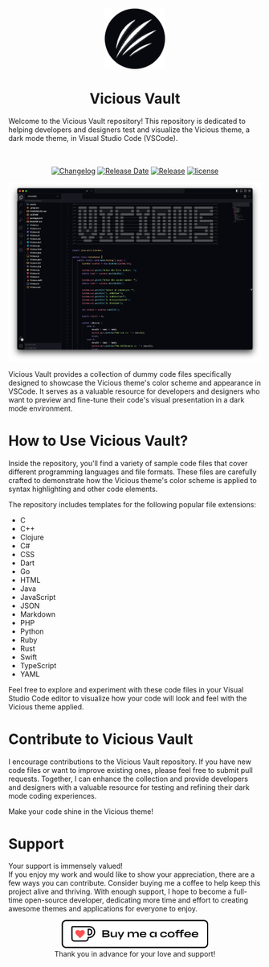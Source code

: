 <br>
<p align="center">
<img width="120" height="120" src="assets/logo.png" alt="Vicious Logo">
</p>

<h1 align="center">
Vicious Vault
</h1>
Welcome to the Vicious Vault repository! This repository is dedicated to helping developers and designers test and visualize the Vicious theme, a dark mode theme, in Visual Studio Code (VSCode).
<br><br><br>
<div  align="center">

[![Changelog](https://img.shields.io/badge/dynamic/json?url=https%3A%2F%2Fraw.githubusercontent.com%2Fzaheralmajed%2Fvicious-vault%2Fmain%2Fpackage.json&query=%24.version&style=flat&logo=github&logoColor=%23FBFCFC&label=changelog&labelColor=%2308090E&color=%23F1C981)](https://github.com/zaheralmajed/vicious-vault/blob/main/CHANGELOG.md)
[![Release Date](https://img.shields.io/badge/dynamic/json?url=https%3A%2F%2Fraw.githubusercontent.com%2Fzaheralmajed%2Fvicious-vault%2Fmain%2Fpackage.json&query=%24.releasedDate&style=flat&logo=github&logoColor=%23FBFCFC&label=release%20date&labelColor=%2308090E&color=%23F19A81)](https://github.com/zaheralmajed/vicious-vault/releases/tag/1.0.0)
[![Release](https://img.shields.io/badge/dynamic/json?url=https%3A%2F%2Fraw.githubusercontent.com%2Fzaheralmajed%2Fvicious-vault%2Fmain%2Fpackage.json&query=%24.version&style=flat&logo=github&logoColor=%23FBFCFC&label=version&labelColor=%2308090E&color=%238BE3EB)](https://github.com/zaheralmajed/vicious-vault/releases/tag/1.0.0)
[![license](https://img.shields.io/badge/dynamic/json?url=https%3A%2F%2Fraw.githubusercontent.com%2Fzaheralmajed%2Fvicious-vault%2Fmain%2Fpackage.json&query=%24.license&style=flat&logo=github&logoColor=%23FBFCFC&label=license&labelColor=%2308090E&color=%23BCF181)](https://github.com/zaheralmajed/vicious-vault/blob/main/LICENSE)

</div>

<p align="center">
<img  src="assets/screenshot.png" alt="Vicious Screenshot">
</p>

Vicious Vault provides a collection of dummy code files specifically designed to showcase the Vicious theme's color scheme and appearance in VSCode. It serves as a valuable resource for developers and designers who want to preview and fine-tune their code's visual presentation in a dark mode environment.

# How to Use Vicious Vault?

Inside the repository, you'll find a variety of sample code files that cover different programming languages and file formats. These files are carefully crafted to demonstrate how the Vicious theme's color scheme is applied to syntax highlighting and other code elements.

The repository includes templates for the following popular file extensions:

- C
- C++
- Clojure
- C#
- CSS
- Dart
- Go
- HTML
- Java
- JavaScript
- JSON
- Markdown
- PHP
- Python
- Ruby
- Rust
- Swift
- TypeScript
- YAML

Feel free to explore and experiment with these code files in your Visual Studio Code editor to visualize how your code will look and feel with the Vicious theme applied.

# Contribute to Vicious Vault

I encourage contributions to the Vicious Vault repository. If you have new code files or want to improve existing ones, please feel free to submit pull requests. Together, I can enhance the collection and provide developers and designers with a valuable resource for testing and refining their dark mode coding experiences.

Make your code shine in the Vicious theme!

# Support

Your support is immensely valued!<br>
If you enjoy my work and would like to show your appreciation, there are a few ways you can contribute.
Consider buying me a coffee to help keep this project alive and thriving. With enough support, I hope to become a full-time open-source developer, dedicating more time and effort to creating awesome themes and applications for everyone to enjoy.

<p align="center">
<a href='https://ko-fi.com/B0B0RB60R' target='_blank'><img height='56' style='border:0px;height:56px;' src='assets/donate.png' border='0' alt='Buy Me a Coffee at ko-fi.com' /></a>
<br>
Thank you in advance for your love and support!

</p>
